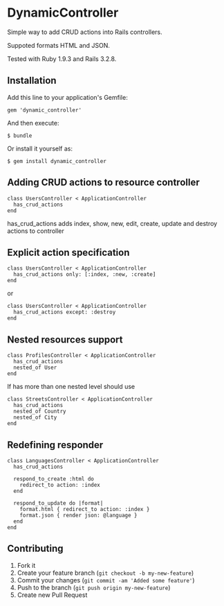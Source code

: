 # DynamicController

Simple way to add CRUD actions into Rails controllers.

Suppoted formats HTML and JSON.

Tested with Ruby 1.9.3 and Rails 3.2.8.

## Installation

Add this line to your application's Gemfile:

    gem 'dynamic_controller'

And then execute:

    $ bundle

Or install it yourself as:

    $ gem install dynamic_controller

## Adding CRUD actions to resource controller

    class UsersController < ApplicationController
      has_crud_actions
    end

has_crud_actions adds index, show, new, edit, create, update and destroy actions to controller

## Explicit action specification

    class UsersController < ApplicationController
      has_crud_actions only: [:index, :new, :create]
    end

or

    class UsersController < ApplicationController
      has_crud_actions except: :destroy
    end


## Nested resources support

    class ProfilesController < ApplicationController
      has_crud_actions
      nested_of User
    end

If has more than one nested level should use

    class StreetsController < ApplicationController
      has_crud_actions
      nested_of Country
      nested_of City
    end

## Redefining responder

    class LanguagesController < ApplicationController
      has_crud_actions

      respond_to_create :html do
        redirect_to action: :index
      end

      respond_to_update do |format|
        format.html { redirect_to action: :index }
        format.json { render json: @language }
      end
    end

## Contributing

1. Fork it
2. Create your feature branch (`git checkout -b my-new-feature`)
3. Commit your changes (`git commit -am 'Added some feature'`)
4. Push to the branch (`git push origin my-new-feature`)
5. Create new Pull Request
